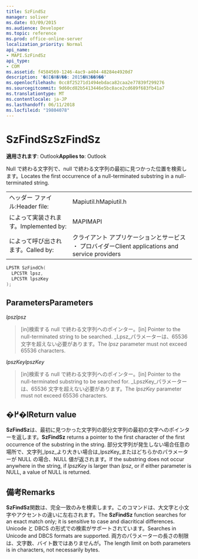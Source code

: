 ```yaml
---
title: SzFindSz
manager: soliver
ms.date: 03/09/2015
ms.audience: Developer
ms.topic: reference
ms.prod: office-online-server
localization_priority: Normal
api_name:
- MAPI.SzFindSz
api_type:
- COM
ms.assetid: f4584569-1246-4ac9-a404-48284e4920d7
description: '�ŏI�X�V��: 2015�N3��9��'
ms.openlocfilehash: 0cc8f25271d1494ebdaca82caa2e77839f299276
ms.sourcegitcommit: 9d60cd82b5413446e5bc8ace2cd689f683fb41a7
ms.translationtype: MT
ms.contentlocale: ja-JP
ms.lasthandoff: 06/11/2018
ms.locfileid: "19804078"
---
```

# <a name="szfindsz"></a><span data-ttu-id="99bc0-103">SzFindSz</span><span class="sxs-lookup"><span data-stu-id="99bc0-103">SzFindSz</span></span>

  
  
<span data-ttu-id="99bc0-104">**適用されます**: Outlook</span><span class="sxs-lookup"><span data-stu-id="99bc0-104">**Applies to**: Outlook</span></span> 
  
<span data-ttu-id="99bc0-105">Null で終わる文字列で、null で終わる文字列の最初に見つかった位置を検索します。</span><span class="sxs-lookup"><span data-stu-id="99bc0-105">Locates the first occurrence of a null-terminated substring in a null-terminated string.</span></span> 
  
|||
|:-----|:-----|
|<span data-ttu-id="99bc0-106">ヘッダー ファイル:</span><span class="sxs-lookup"><span data-stu-id="99bc0-106">Header file:</span></span>  <br/> |<span data-ttu-id="99bc0-107">Mapiutil.h</span><span class="sxs-lookup"><span data-stu-id="99bc0-107">Mapiutil.h</span></span>  <br/> |
|<span data-ttu-id="99bc0-108">によって実装されます。</span><span class="sxs-lookup"><span data-stu-id="99bc0-108">Implemented by:</span></span>  <br/> |<span data-ttu-id="99bc0-109">MAPI</span><span class="sxs-lookup"><span data-stu-id="99bc0-109">MAPI</span></span>  <br/> |
|<span data-ttu-id="99bc0-110">によって呼び出されます。</span><span class="sxs-lookup"><span data-stu-id="99bc0-110">Called by:</span></span>  <br/> |<span data-ttu-id="99bc0-111">クライアント アプリケーションとサービス ・ プロバイダー</span><span class="sxs-lookup"><span data-stu-id="99bc0-111">Client applications and service providers</span></span>  <br/> |
   
```cpp
LPSTR SzFindCh(
  LPCSTR lpsz,
  LPCSTR lpszKey
);
```

## <a name="parameters"></a><span data-ttu-id="99bc0-112">Parameters</span><span class="sxs-lookup"><span data-stu-id="99bc0-112">Parameters</span></span>

 <span data-ttu-id="99bc0-113">_lpsz_</span><span class="sxs-lookup"><span data-stu-id="99bc0-113">_lpsz_</span></span>
  
> <span data-ttu-id="99bc0-114">[in]検索する null で終わる文字列へのポインター。</span><span class="sxs-lookup"><span data-stu-id="99bc0-114">[in] Pointer to the null-terminated string to be searched.</span></span> <span data-ttu-id="99bc0-115">_Lpsz_パラメーターは、65536 文字を超えない必要があります。</span><span class="sxs-lookup"><span data-stu-id="99bc0-115">The  _lpsz_ parameter must not exceed 65536 characters.</span></span> 
    
 <span data-ttu-id="99bc0-116">_lpszKey_</span><span class="sxs-lookup"><span data-stu-id="99bc0-116">_lpszKey_</span></span>
  
> <span data-ttu-id="99bc0-117">[in]検索する null で終わる文字列へのポインター。</span><span class="sxs-lookup"><span data-stu-id="99bc0-117">[in] Pointer to the null-terminated substring to be searched for.</span></span> <span data-ttu-id="99bc0-118">_LpszKey_パラメーターは、65536 文字を超えない必要があります。</span><span class="sxs-lookup"><span data-stu-id="99bc0-118">The  _lpszKey_ parameter must not exceed 65536 characters.</span></span> 
    
## <a name="return-value"></a><span data-ttu-id="99bc0-119">�߂�l</span><span class="sxs-lookup"><span data-stu-id="99bc0-119">Return value</span></span>

 <span data-ttu-id="99bc0-120">**SzFindSz**は、最初に見つかった文字列の部分文字列の最初の文字へのポインターを返します。</span><span class="sxs-lookup"><span data-stu-id="99bc0-120">**SzFindSz** returns a pointer to the first character of the first occurrence of the substring in the string.</span></span> <span data-ttu-id="99bc0-121">部分文字列が発生しない場合任意の場所で、文字列_lpsz_より大きい場合は_lpszKey_またはどちらかのパラメーターが NULL の場合、NULL 値が返されます。</span><span class="sxs-lookup"><span data-stu-id="99bc0-121">If the substring does not occur anywhere in the string, if  _lpszKey_ is larger than  _lpsz_, or if either parameter is NULL, a value of NULL is returned.</span></span> 
  
## <a name="remarks"></a><span data-ttu-id="99bc0-122">備考</span><span class="sxs-lookup"><span data-stu-id="99bc0-122">Remarks</span></span>

<span data-ttu-id="99bc0-123">**SzFindSz**関数は、完全一致のみを検索します。このコマンドは、大文字と小文字やアクセントの違いに左右されます。</span><span class="sxs-lookup"><span data-stu-id="99bc0-123">The **SzFindSz** function searches for an exact match only; it is sensitive to case and diacritical differences.</span></span> <span data-ttu-id="99bc0-124">Unicode と DBCS の形式での検索がサポートされています。</span><span class="sxs-lookup"><span data-stu-id="99bc0-124">Searches in Unicode and DBCS formats are supported.</span></span> <span data-ttu-id="99bc0-125">両方のパラメーターの長さの制限は、文字数、バイト数ではありませんが。</span><span class="sxs-lookup"><span data-stu-id="99bc0-125">The length limit on both parameters is in characters, not necessarily bytes.</span></span> 
  

